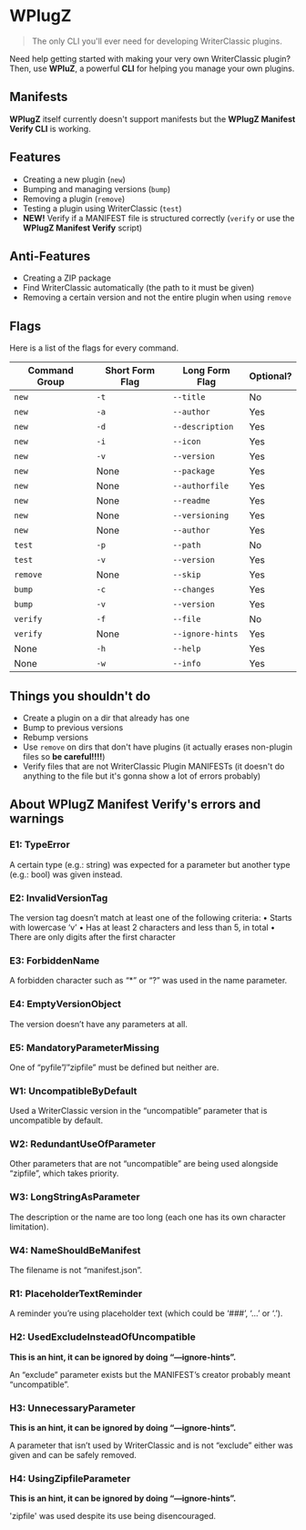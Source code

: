 # WPlugZ
> The only CLI you'll ever need for developing WriterClassic plugins.

Need help getting started with making your very own WriterClassic plugin? Then, use **WPluZ**, a powerful **CLI** for helping you manage your own plugins.

## Manifests
**WPlugZ** itself currently doesn't support manifests but the **WPlugZ Manifest Verify CLI** is working.

## Features
- Creating a new plugin (`new`)
- Bumping and managing versions (`bump`)
- Removing a plugin (`remove`)
- Testing a plugin using WriterClassic (`test`)
- **NEW!** Verify if a MANIFEST file is structured correctly (`verify` or use the **WPlugZ Manifest Verify** script)

## Anti-Features
- Creating a ZIP package
- Find WriterClassic automatically (the path to it must be given)
- Removing a certain version and not the entire plugin when using `remove`

## Flags
Here is a list of the flags for every command.

| Command Group | Short Form Flag | Long Form Flag | Optional? |
--------|------|-----------|----|
| `new` | `-t` | `--title` | No |
| `new` | `-a` | `--author` | Yes |
| `new` | `-d` | `--description` | Yes |
| `new` | `-i` | `--icon` | Yes |
| `new` | `-v` | `--version` | Yes |
| `new` | None | `--package` | Yes |
| `new` | None | `--authorfile` | Yes |
| `new` | None | `--readme` | Yes |
| `new` | None | `--versioning` | Yes |
| `new` | None | `--author` | Yes |
| `test` | `-p` | `--path` | No |
| `test` | `-v` | `--version` | Yes |
| `remove` | None | `--skip` | Yes |
| `bump` | `-c` | `--changes` | Yes |
| `bump` | `-v` | `--version` | Yes |
| `verify` | `-f` | `--file` | No |
| `verify` | None | `--ignore-hints` | Yes |
| None | `-h` | `--help` | Yes |
| None | `-w` | `--info` | Yes |

## Things you shouldn't do
- Create a plugin on a dir that already has one
- Bump to previous versions
- Rebump versions
- Use `remove` on dirs that don't have plugins (it actually erases non-plugin files so **be careful!!!!**)
- Verify files that are not WriterClassic Plugin MANIFESTs (it doesn't do anything to the file but it's gonna show a lot of errors probably)

## About WPlugZ Manifest Verify's errors and warnings
### E1: TypeError
A certain type (e.g.: string) was expected for a parameter but another type (e.g.: bool) was given instead.

### E2: InvalidVersionTag
The version tag doesn’t match at least one of the following criteria:
•    Starts with lowercase ‘v’
•    Has at least 2 characters and less than 5, in total
•    There are only digits after the first character

### E3: ForbiddenName
A forbidden character such as “*” or “?” was used in the name parameter.

### E4: EmptyVersionObject
The version doesn’t have any parameters at all.

### E5: MandatoryParameterMissing
One of “pyfile”/”zipfile” must be defined but neither are.

### W1: UncompatibleByDefault
Used a WriterClassic version in the “uncompatible” parameter that is uncompatible by default.

### W2: RedundantUseOfParameter
Other parameters that are not “uncompatible” are being used alongside “zipfile”, which takes priority.

### W3: LongStringAsParameter
The description or the name are too long (each one has its own character limitation).

### W4: NameShouldBeManifest
The filename is not “manifest.json”.

### R1: PlaceholderTextReminder
A reminder you’re using placeholder text (which could be ‘###’, ‘…’ or ‘.’).

### H2: UsedExcludeInsteadOfUncompatible
**This is an hint, it can be ignored by doing “—ignore-hints”.**

An “exclude” parameter exists but the MANIFEST’s creator probably meant “uncompatible”.

### H3: UnnecessaryParameter
**This is an hint, it can be ignored by doing “—ignore-hints”.**

A parameter that isn’t used by WriterClassic and is not “exclude” either was given and can be safely removed.

### H4: UsingZipfileParameter
**This is an hint, it can be ignored by doing “—ignore-hints”.**

'zipfile' was used despite its use being disencouraged.
